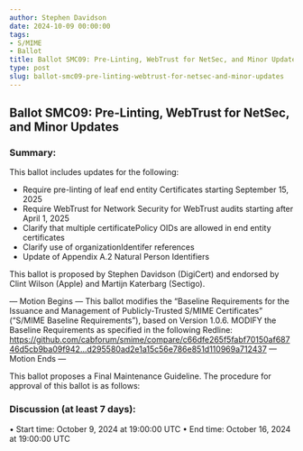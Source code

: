 ```yaml
---
author: Stephen Davidson
date: 2024-10-09 00:00:00
tags:
- S/MIME
- Ballot
title: Ballot SMC09: Pre-Linting, WebTrust for NetSec, and Minor Updates
type: post
slug: ballot-smc09-pre-linting-webtrust-for-netsec-and-minor-updates 
---
```


## Ballot SMC09: Pre-Linting, WebTrust for NetSec, and Minor Updates 

### Summary: 

This ballot includes updates for the following:
*	Require pre-linting of leaf end entity Certificates starting September 15, 2025
*	Require WebTrust for Network Security for WebTrust audits starting after April 1, 2025
*	Clarify that multiple certificatePolicy OIDs are allowed in end entity certificates
*	Clarify use of organizationIdentifer references
*	Update of Appendix A.2 Natural Person Identifiers

This ballot is proposed by Stephen Davidson (DigiCert) and endorsed by Clint Wilson (Apple) and Martijn Katerbarg (Sectigo).

— Motion Begins —
This ballot modifies the “Baseline Requirements for the Issuance and Management of Publicly-Trusted S/MIME Certificates” (“S/MIME Baseline Requirements”), based on Version 1.0.6.
MODIFY the Baseline Requirements as specified in the following Redline: https://github.com/cabforum/smime/compare/c66dfe265f5fabf70150af68746d5cb9ba09f942...d295580ad2e1a15c56e786e851d110969a712437 
— Motion Ends —

This ballot proposes a Final Maintenance Guideline. The procedure for approval of this ballot is as follows:

### Discussion (at least 7 days):

• Start time: October 9, 2024 at 19:00:00 UTC
• End time: October 16, 2024 at 19:00:00 UTC

